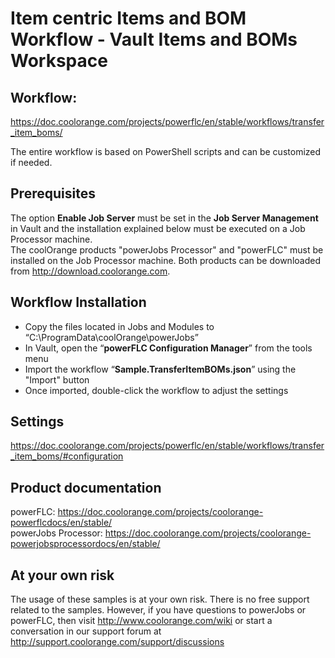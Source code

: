 # Item centric Items and BOM Workflow - Vault Items and BOMs Workspace

## Workflow:
https://doc.coolorange.com/projects/powerflc/en/stable/workflows/transfer_item_boms/

The entire workflow is based on PowerShell scripts and can be customized if needed.

## Prerequisites
The option **Enable Job Server** must be set in the **Job Server Management** in Vault and the installation explained below must be executed on a Job Processor machine.  
The coolOrange products "powerJobs Processor" and "powerFLC" must be installed on the Job Processor machine. Both products can be downloaded from http://download.coolorange.com. 

## Workflow Installation
- Copy the files located in Jobs and Modules to “C:\ProgramData\coolOrange\powerJobs”
- In Vault, open the “**powerFLC Configuration Manager**” from the tools menu
- Import the workflow “**Sample.TransferItemBOMs.json**” using the "Import" button
- Once imported, double-click the workflow to adjust the settings

## Settings
https://doc.coolorange.com/projects/powerflc/en/stable/workflows/transfer_item_boms/#configuration

## Product documentation
powerFLC: https://doc.coolorange.com/projects/coolorange-powerflcdocs/en/stable/  
powerJobs Processor: https://doc.coolorange.com/projects/coolorange-powerjobsprocessordocs/en/stable/  

## At your own risk
The usage of these samples is at your own risk. There is no free support related to the samples. However, if you have questions to powerJobs or powerFLC, then visit http://www.coolorange.com/wiki or start a conversation in our support forum at http://support.coolorange.com/support/discussions